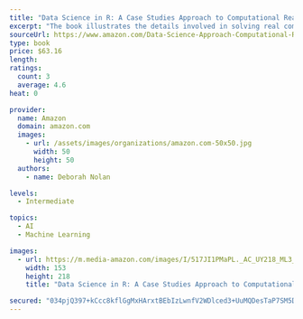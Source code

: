 ```yaml
---
title: "Data Science in R: A Case Studies Approach to Computational Reasoning and Problem Solving (Chapman & Hall/CRC The R Series)"
excerpt: "The book illustrates the details involved in solving real computational problems encountered in data analysis. It reveals the dynamic and iterative process by which data analysts approach a problem and reason about different ways of implementing solutions."
sourceUrl: https://www.amazon.com/Data-Science-Approach-Computational-Reasoning/dp/1482234815/
type: book
price: $63.16
length: 
ratings:
  count: 3
  average: 4.6
heat: 0

provider:
  name: Amazon
  domain: amazon.com
  images:
    - url: /assets/images/organizations/amazon.com-50x50.jpg
      width: 50
      height: 50
  authors:
    - name: Deborah Nolan

levels:
  - Intermediate

topics:
  - AI
  - Machine Learning

images:
  - url: https://m.media-amazon.com/images/I/517JI1PMaPL._AC_UY218_ML3_.jpg
    width: 153
    height: 218
    title: "Data Science in R: A Case Studies Approach to Computational Reasoning and Problem Solving (Chapman & Hall/CRC The R Series)"

secured: "034pjQ397+kCcc8kflGgMxHArxtBEbIzLwnfV2WDlced3+UuMQDesTaP7SM5DhL+r/6Ri+CmCNJLJeU6GHf79zN7VgM+V0PrTMpLtuxgQsviOlPOa4+cJAXH87UKLns7NPBSdiTami3DKfH5PYq1p3nmgOsZ/4Lq72LlFmC1Sj6B1o5Ev9NpYMeg9dzOpLyB5NYhsuhPG02zcRyliTCpUVL6hARWd4BxDZ+OgTTyyqG/KxpxpBMMl1tl25xHHxHN3uBZh+6hPhSoMEFOFXUmxQ==;WHOWtmjtSYcquG4mzXoXeg=="
---
```


